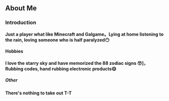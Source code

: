 ## **About Me**
### Introduction 
**Just a player what like Minecraft and Galgame。Lying at home listening to the rain, loving someone who is half paralyzed😶**

#### Hobbies
**I love the starry sky and have memorized the 88 zodiac signs 😙]， Rubbing codes, hand rubbing electronic products😋**

##### Other
**There's nothing to take out T-T**
